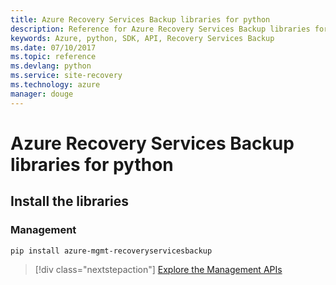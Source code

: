 ```yaml
---
title: Azure Recovery Services Backup libraries for python
description: Reference for Azure Recovery Services Backup libraries for python
keywords: Azure, python, SDK, API, Recovery Services Backup
ms.date: 07/10/2017
ms.topic: reference
ms.devlang: python
ms.service: site-recovery
ms.technology: azure
manager: douge
---
```

# Azure Recovery Services Backup libraries for python

## Install the libraries


### Management

```bash
pip install azure-mgmt-recoveryservicesbackup
```
> [!div class="nextstepaction"]
>  [Explore the Management APIs](/python/api/overview/azure/mgmt-recoveryservicesbackup-readme)

